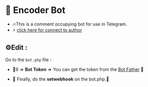 # 🤖 Encoder Bot
- 🔥This is a comment occupying bot for use in Telegram.
- ⚡️ [click here for connect to author](https://t.me/ixAmirCom)

## ⚙️Edit :

Go to the ` bot.php ` file :

- 📌9 => **Bot Token** => You can get the token from the [Bot Father](https://t.me/botfather) 🤖

- 📌 Finally, do the **setwebhook** on the bot.php.🔗
